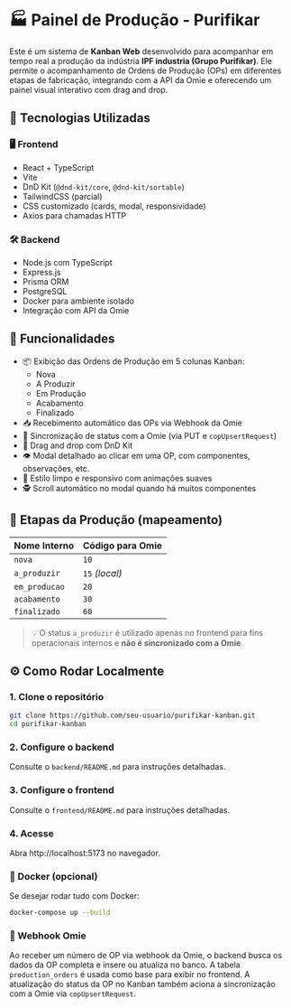 # 🏭 Painel de Produção - Purifikar

Este é um sistema de **Kanban Web** desenvolvido para acompanhar em tempo real a produção da indústria **IPF industria (Grupo Purifikar)**. Ele permite o acompanhamento de Ordens de Produção (OPs) em diferentes etapas de fabricação, integrando com a API da Omie e oferecendo um painel visual interativo com drag and drop.

## 🚀 Tecnologias Utilizadas

### 🖥️ Frontend
- React + TypeScript
- Vite
- DnD Kit (`@dnd-kit/core`, `@dnd-kit/sortable`)
- TailwindCSS (parcial)
- CSS customizado (cards, modal, responsividade)
- Axios para chamadas HTTP

### 🛠️ Backend
- Node.js com TypeScript
- Express.js
- Prisma ORM
- PostgreSQL
- Docker para ambiente isolado
- Integração com API da Omie

## 🧩 Funcionalidades

- 📦 Exibição das Ordens de Produção em 5 colunas Kanban:
  - Nova
  - A Produzir
  - Em Produção
  - Acabamento
  - Finalizado
- 📥 Recebimento automático das OPs via Webhook da Omie
- 🔁 Sincronização de status com a Omie (via PUT e `copUpsertRequest`)
- 🧲 Drag and drop com DnD Kit
- 👁️ Modal detalhado ao clicar em uma OP, com componentes, observações, etc.
- 🧼 Estilo limpo e responsivo com animações suaves
- 🕵️ Scroll automático no modal quando há muitos componentes

## 🧮 Etapas da Produção (mapeamento)

| Nome Interno   | Código para Omie |
|----------------|------------------|
| `nova`         | `10`             |
| `a_produzir`   | `15` *(local)*   |
| `em_producao`  | `20`             |
| `acabamento`   | `30`             |
| `finalizado`   | `60`             |

> 💡 O status `a_produzir` é utilizado apenas no frontend para fins operacionais internos e **não é sincronizado com a Omie**.

## ⚙️ Como Rodar Localmente

### 1. Clone o repositório

```bash
git clone https://github.com/seu-usuario/purifikar-kanban.git
cd purifikar-kanban
```

### 2. Configure o backend

Consulte o `backend/README.md` para instruções detalhadas.

### 3. Configure o frontend

Consulte o `frontend/README.md` para instruções detalhadas.

### 4. Acesse
Abra http://localhost:5173 no navegador.

### 🐳 Docker (opcional)
Se desejar rodar tudo com Docker:
```bash
docker-compose up --build
```

### 📡 Webhook Omie
Ao receber um número de OP via webhook da Omie, o backend busca os dados da OP completa e insere ou atualiza no banco. A tabela `production_orders` é usada como base para exibir no frontend. A atualização do status da OP no Kanban também aciona a sincronização com a Omie via `copUpsertRequest`.


